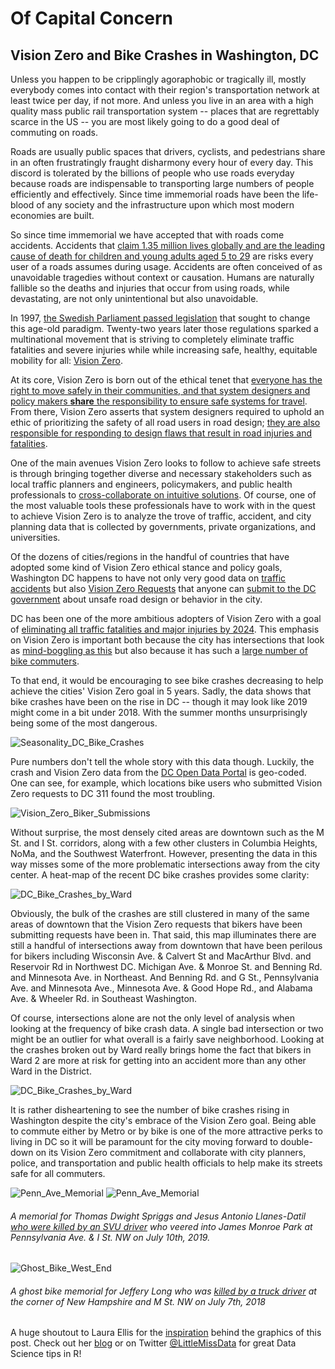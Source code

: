 # Of Capital Concern
## Vision Zero and Bike Crashes in Washington, DC

Unless you happen to be cripplingly agoraphobic or tragically ill, mostly everybody comes into contact with their region's transportation network at least twice per day, if not more. And unless you live in an area with a high quality mass public rail transportation system -- places that are regrettably scarce in the US -- you are most likely going to do a good deal of commuting on roads. 

Roads are usually public spaces that drivers, cyclists, and pedestrians share in an often frustratingly fraught disharmony every hour of every day. This discord is tolerated by the billions of people who use roads everyday because roads are indispensable to transporting large numbers of people efficiently and effectively. Since time immemorial roads have been the life-blood of any society and the infrastructure upon which most modern economies are built.

So since time immemorial we have accepted that with roads come accidents. Accidents that [claim 1.35 million lives globally and are the leading cause of death for children and young adults aged 5 to 29](https://www.who.int/news-room/fact-sheets/detail/road-traffic-injuries) are risks every user of a roads assumes during usage. Accidents are often conceived of as unavoidable tragedies without context or causation. Humans are naturally fallible so the deaths and injuries that occur from using roads, while devastating, are not only unintentional but also unavoidable.

In 1997, [the Swedish Parliament passed legislation](https://www.citylab.com/transportation/2014/11/the-swedish-approach-to-road-safety-the-accident-is-not-the-major-problem/382995/) that sought to change this age-old paradigm. Twenty-two years later those regulations sparked a multinational movement that is striving to completely eliminate traffic fatalities and severe injuries while while increasing safe, healthy, equitable mobility for all: [Vision Zero](https://visionzeronetwork.org/about/vision-zero-network/). 

At its core, Vision Zero is born out of the ethical tenet that [everyone has the right to move safely in their communities, and that system designers and policy makers **share** the responsibility to ensure safe systems for travel](https://visionzeronetwork.org/about/what-is-vision-zero/). From there, Vision Zero asserts that system designers required to uphold an ethic of prioritizing the safety of all road users in road design; [they are also responsible for responding to design flaws that result in road injuries and fatalities](https://www.monash.edu/muarc/archive/our-publications/papers/visionzero).

One of the main avenues Vision Zero looks to follow to achieve safe streets is through bringing together diverse and necessary stakeholders such as local traffic planners and engineers, policymakers, and public health professionals to [cross-collaborate on intuitive solutions](https://visionzeronetwork.org/about/what-is-vision-zero/). Of course, one of the most valuable tools these professionals have to work with in the quest to achieve Vision Zero is to analyze the trove of traffic, accident, and city planning data that is collected by governments, private organizations, and universities. 

Of the dozens of cities/regions in the handful of countries that have adopted some kind of Vision Zero ethical stance and policy goals, Washington DC happens to have not only very good data on [traffic accidents](https://visionzeronetwork.org/about/what-is-vision-zero/) but also [Vision Zero Requests](https://opendata.dc.gov/datasets/vision-zero-safety) that anyone can [submit to the DC government](https://www.dcvisionzero.com/take-action) about unsafe road design or behavior in the city.

DC has been one of the more ambitious adopters of Vision Zero with a goal of [eliminating all traffic fatalities and major injuries by 2024](https://www.dcvisionzero.com/action-plan). This emphasis on Vision Zero is important both because the city has intersections that look as [mind-boggling as this](https://dcist.com/story/19/08/22/heres-what-this-map-of-d-c-intersections-says-about-our-streets/) but also because it has such a [large number of bike commuters](https://www.move.org/cities-most-bicycle-commuters/). 

To that end, it would be encouraging to see bike crashes decreasing to help achieve the cities' Vision Zero goal in 5 years. Sadly, the data shows that bike crashes have been on the rise in DC -- though it may look like 2019 might come in a bit under 2018. With the summer months unsurprisingly being some of the most dangerous.

![Seasonality_DC_Bike_Crashes](Seasonality_DC_Bike_Crashes.png)

Pure numbers don't tell the whole story with this data though. Luckily, the crash and Vision Zero data from the [DC Open Data Portal](https://opendata.dc.gov/) is geo-coded. One can see, for example, which locations bike users who submitted Vision Zero requests to DC 311 found the most troubling.

![Vision_Zero_Biker_Submissions](Vision_Zero_Biker_Submissions.png)

Without surprise, the most densely cited areas are downtown such as the M St. and I St. corridors, along with a few other clusters in Columbia Heights, NoMa, and the Southwest Waterfront. However, presenting the data in this way misses some of the more problematic intersections away from the city center. A heat-map of the recent DC bike crashes provides some clarity:

![DC_Bike_Crashes_by_Ward](Bike_Crash_Heatmap.png)

Obviously, the bulk of the crashes are still clustered in many of the same areas of downtown that the Vision Zero requests that bikers have been submitting requests have been in. That said, this map illuminates there are still a handful of intersections away from downtown that have been perilous for bikers including Wisconsin Ave. & Calvert St and MacArthur Blvd. and Reservoir Rd in Northwest DC. Michigan Ave. & Monroe St. and Benning Rd. and Minnesota Ave. in Northeast. And Benning Rd. and G St., Pennsylvania Ave. and Minnesota Ave.,  Minnesota Ave. & Good Hope Rd., and Alabama Ave. & Wheeler Rd. in Southeast Washington.

Of course, intersections alone are not the only level of analysis when looking at the frequency of bike crash data. A single bad intersection or two might be an outlier for what overall is a fairly save neighborhood. Looking at the crashes broken out by Ward really brings home the fact that bikers in Ward 2 are more at risk for getting into an accident more than any other Ward in the District.

![DC_Bike_Crashes_by_Ward](DC_Bike_Crashes_by_Ward.png)

It is rather disheartening to see the number of bike crashes rising in Washington despite the city's embrace of the Vision Zero goal. Being able to commute either by Metro or by bike is one of the more attractive perks to living in DC so it will be paramount for the city moving forward to double-down on its Vision Zero commitment and collaborate with city planners, police, and transportation and public health officials to help make its streets safe for all commuters. 

![Penn_Ave_Memorial](Penn_Ave_Memorial_1.jpg)
![Penn_Ave_Memorial](Penn_Ave_Memorial_2.jpg)
###### A memorial for Thomas Dwight Spriggs and Jesus Antonio Llanes-Datil [who were killed by an SVU driver](https://dc.curbed.com/2019/7/11/20690159/crash-pennsylvania-avenue-traffic-safety-vision-zero) who veered into James Monroe Park at Pennsylvania Ave. & I St. NW on July 10th, 2019.

![Ghost_Bike_West_End](Ghost_Bike_West_End.jpg)
###### A ghost bike memorial for Jeffery Long who was [killed by a truck driver](https://www.washingtonpost.com/local/public-safety/dc-bicyclist-dies-after-being-struck-by-truck/2018/07/09/8c175692-83b0-11e8-8553-a3ce89036c78_story.html) at the corner of New Hampshire and M St. NW on July 7th, 2018

A huge shoutout to Laura Ellis for the [inspiration](https://www.littlemissdata.com/blog/maps) behind the graphics of this post. Check out her [blog](https://www.littlemissdata.com/blog/) or on Twitter [@LittleMissData](https://twitter.com/LittleMissData) for great Data Science tips in R!